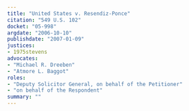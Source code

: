 ```yaml
---
title: "United States v. Resendiz-Ponce"
citation: "549 U.S. 102"
docket: "05-998"
argdate: "2006-10-10"
publishdate: "2007-01-09"
justices:
- 1975stevens
advocates:
- "Michael R. Dreeben"
- "Atmore L. Baggot"
roles:
- "Deputy Solicitor General, on behalf of the Petitioner"
- "on behalf of the Respondent"
summary: ""
---
```


